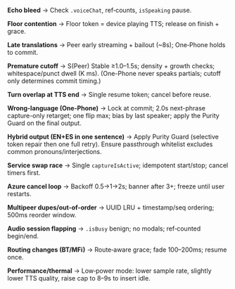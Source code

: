 **Echo bleed** → Check `.voiceChat`, ref‑counts, `isSpeaking` pause.

**Floor contention** → Floor token = device playing TTS; release on finish + grace.

**Late translations** → Peer early streaming + bailout (~8s); One‑Phone holds to commit.

**Premature cutoff** → S(Peer) Stable ≥1.0–1.5s; density + growth checks; whitespace/punct dwell (K ms). (One-Phone never speaks partials; cutoff only determines commit timing.)

**Turn overlap at TTS end** → Single resume token; cancel before reuse.

**Wrong-language (One‑Phone)** → Lock at commit; 2.0s next-phrase capture-only retarget; one flip max; bias by last speaker; apply the Purity Guard on the final output.

**Hybrid output (EN+ES in one sentence)** → Apply Purity Guard (selective token repair then one full retry). Ensure passthrough whitelist excludes common pronouns/interjections.

**Service swap race** → Single `captureIsActive`; idempotent start/stop; cancel timers first.

**Azure cancel loop** → Backoff 0.5→1→2s; banner after 3+; freeze until user restarts.

**Multipeer dupes/out‑of‑order** → UUID LRU + timestamp/seq ordering; 500ms reorder window.

**Audio session flapping** → `.isBusy` benign; no modals; ref‑counted begin/end.

**Routing changes (BT/MFi)** → Route‑aware grace; fade 100–200ms; resume once.

**Performance/thermal** → Low‑power mode: lower sample rate, slightly lower TTS quality, raise cap to 8–9s to insert idle.
